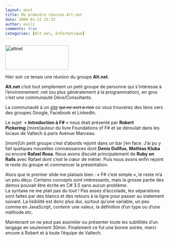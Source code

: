 ```yaml
---
layout: post
title: Ma première réunion Alt.net
date: 2009-01-22 15:33
author: evilz
comments: true
categories: [Alt.net, Informatique]
---
```

<p><a class="img-shadow" title="altnet de evilz, sur Flickr" href="http://www.flickr.com/photos/evilznet/3233780908/"><img src="http://farm4.static.flickr.com/3534/3233780908_fa6867a7b3_o.gif" alt="altnet" width="200" height="77" /></a></p>
<p>Hier soir ce tenais une r&eacute;union du groupe <strong>Alt.net</strong>.</p>
<p><strong>Alt.net</strong> c&rsquo;est tout simplement un petit groupe de personne qui s&rsquo;int&eacute;resse &agrave; l&rsquo;environnement .net (ou plus g&eacute;n&eacute;ralement &agrave; la programmation), en gros c&rsquo;est une communaut&eacute; D&eacute;vs/Consultants.</p>
<p>La communaut&eacute; &agrave; un&nbsp;<a title="altdotnetparis" href="http://altdotnetparis.org/" target="_blank">site</a>&nbsp;<span style="text-decoration: line-through;">qui ne sert &agrave; rien</span> o&ugrave; vous trouverez des liens vers des groupes Google, Facebook et LinkedIn.</p>
<p>Le sujet &nbsp;&laquo; <strong>Introduction &agrave; F#</strong> &raquo; nous &eacute;tait pr&eacute;sent&eacute; par <strong>Robert Pickering</strong>&nbsp;[more]auteur du livre Foundations of F# et se d&eacute;roulait dans les locaux de Valtech &agrave; paris Avenue Marceau.&nbsp;</p>
<p>[more]Un petit groupe c&rsquo;est d&rsquo;abords rejoint dans un bar j&rsquo;en face. J&rsquo;ai pu y fait quelques nouvelles connaissances dont <strong>Denis Dollfus</strong>, <strong>Mathias Kluba</strong> ou encore <strong>Rafael Rosa</strong>. Nous avons discut&eacute; principalement de <strong>Ruby on Rails</strong> avec Rafael dont c&rsquo;est le c&oelig;ur de m&eacute;tier. Puis nous avons enfin rejoint le reste du groupe et commencer la pr&eacute;sentation.</p>
<p>Alors que le premier slide me plaisais bien : &laquo; F# c&rsquo;est simple &raquo;, le reste m&rsquo;a un peu d&eacute;&ccedil;u. Certains concepts sont int&eacute;ressants, mais la grosse partie des d&eacute;mos pouvait &ecirc;tre &eacute;crite en C# 3.5 sans aucun probl&egrave;me.<br />La syntaxe ne me plait pas du tout ! Pas assez d&rsquo;accolade, les s&eacute;parations sont faites par des blancs et des retours &agrave; la ligne pour passer au statement suivant. La lisibilit&eacute; est donc plus dur, surtout qu&rsquo;une variable, un peu comme en JavaScript, contenir une valeur, la d&eacute;finition d&rsquo;un type ou d&rsquo;une m&eacute;thode etc.</p>
<p>Maintenant on ne peut pas assimiler ou pr&eacute;senter toute les subtilit&eacute;s d&rsquo;un langage en seulement 30min. Finalement ce fut une bonne soir&eacute;e, merci encore &agrave; Robert et &agrave; toute l&rsquo;&eacute;quipe de Valtech.</p>
